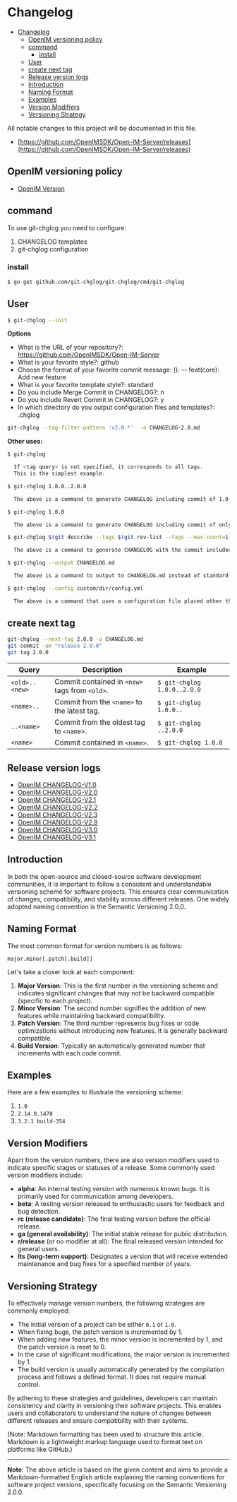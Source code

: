 # Changelog

- [Changelog](#changelog)
  - [OpenIM versioning policy](#openim-versioning-policy)
  - [command](#command)
    - [install](#install)
  - [User](#user)
  - [create next tag](#create-next-tag)
  - [Release version logs](#release-version-logs)
  - [Introduction](#introduction)
  - [Naming Format](#naming-format)
  - [Examples](#examples)
  - [Version Modifiers](#version-modifiers)
  - [Versioning Strategy](#versioning-strategy)


All notable changes to this project will be documented in this file.

+ [https://github.com/OpenIMSDK/Open-IM-Server/releases](https://github.com/OpenIMSDK/Open-IM-Server/releases)

## OpenIM versioning policy

+ [OpenIM Version](../docs/conversions/version.md)

## command

To use git-chglog you need to configure:

1. CHANGELOG templates
2. git-chglog configuration

### install 

```bash
$ go get github.com/git-chglog/git-chglog/cmd/git-chglog
```


## User

```bash
$ git-chglog --init
```

**Options**

- What is the URL of your repository?: https://github.com/OpenIMSDK/Open-IM-Server
- What is your favorite style?: github
- Choose the format of your favorite commit message: <type>(<scope>): <subject> -- feat(core): Add new feature
- What is your favorite template style?: standard
- Do you include Merge Commit in CHANGELOG?: n
- Do you include Revert Commit in CHANGELOG?: y
- In which directory do you output configuration files and templates?: .chglog

```bash
git-chglog --tag-filter-pattern 'v2.0.*'  -o CHANGELOG-2.0.md
```

**Other uses:**

```bash
$ git-chglog

  If <tag query> is not specified, it corresponds to all tags.
  This is the simplest example.

$ git-chglog 1.0.0..2.0.0

  The above is a command to generate CHANGELOG including commit of 1.0.0 to 2.0.0.

$ git-chglog 1.0.0

  The above is a command to generate CHANGELOG including commit of only 1.0.0.

$ git-chglog $(git describe --tags $(git rev-list --tags --max-count=1))

  The above is a command to generate CHANGELOG with the commit included in the latest tag.

$ git-chglog --output CHANGELOG.md

  The above is a command to output to CHANGELOG.md instead of standard output.

$ git-chglog --config custom/dir/config.yml

  The above is a command that uses a configuration file placed other than ".chglog/config.yml".
```


## create next tag

```bash
git-chglog --next-tag 2.0.0 -o CHANGELOG.md
git commit -am "release 2.0.0"
git tag 2.0.0
```

| Query          | Description                                    | Example                     |
| -------------- | ---------------------------------------------- | --------------------------- |
| `<old>..<new>` | Commit contained in `<new>` tags from `<old>`. | `$ git-chglog 1.0.0..2.0.0` |
| `<name>..`     | Commit from the `<name>` to the latest tag.    | `$ git-chglog 1.0.0..`      |
| `..<name>`     | Commit from the oldest tag to `<name>`.        | `$ git-chglog ..2.0.0`      |
| `<name>`       | Commit contained in `<name>`.                  | `$ git-chglog 1.0.0`        |


## Release version logs

+ [OpenIM CHANGELOG-V1.0](CHANGELOG-1.0.md)
+ [OpenIM CHANGELOG-V2.0](CHANGELOG-2.0.md)
+ [OpenIM CHANGELOG-V2.1](CHANGELOG-2.1.md)
+ [OpenIM CHANGELOG-V2.2](CHANGELOG-2.2.md)
+ [OpenIM CHANGELOG-V2.3](CHANGELOG-2.3.md)
+ [OpenIM CHANGELOG-V2.9](CHANGELOG-2.9.md)
+ [OpenIM CHANGELOG-V3.0](CHANGELOG-3.0.md)
+ [OpenIM CHANGELOG-V3.1](CHANGELOG-3.1.md)

## Introduction

In both the open-source and closed-source software development communities, it is important to follow a consistent and understandable versioning scheme for software projects. This ensures clear communication of changes, compatibility, and stability across different releases. One widely adopted naming convention is the Semantic Versioning 2.0.0.

## Naming Format

The most common format for version numbers is as follows:

```
major.minor[.patch[.build]]
```

Let's take a closer look at each component:

1. **Major Version**: This is the first number in the versioning scheme and indicates significant changes that may not be backward compatible (specific to each project).
2. **Minor Version**: The second number signifies the addition of new features while maintaining backward compatibility.
3. **Patch Version**: The third number represents bug fixes or code optimizations without introducing new features. It is generally backward compatible.
4. **Build Version**: Typically an automatically generated number that increments with each code commit.

## Examples

Here are a few examples to illustrate the versioning scheme:

1. `1.0`
2. `2.14.0.1478`
3. `3.2.1 build-354`

## Version Modifiers

Apart from the version numbers, there are also version modifiers used to indicate specific stages or statuses of a release. Some commonly used version modifiers include:

- **alpha**: An internal testing version with numerous known bugs. It is primarily used for communication among developers.
- **beta**: A testing version released to enthusiastic users for feedback and bug detection.
- **rc (release candidate)**: The final testing version before the official release.
- **ga (general availability)**: The initial stable release for public distribution.
- **r/release** (or no modifier at all): The final released version intended for general users.
- **lts (long-term support)**: Designates a version that will receive extended maintenance and bug fixes for a specified number of years.

## Versioning Strategy

To effectively manage version numbers, the following strategies are commonly employed:

- The initial version of a project can be either `0.1` or `1.0`.
- When fixing bugs, the patch version is incremented by 1.
- When adding new features, the minor version is incremented by 1, and the patch version is reset to 0.
- In the case of significant modifications, the major version is incremented by 1.
- The build version is usually automatically generated by the compilation process and follows a defined format. It does not require manual control.

By adhering to these strategies and guidelines, developers can maintain consistency and clarity in versioning their software projects. This enables users and collaborators to understand the nature of changes between different releases and ensure compatibility with their systems.

(Note: Markdown formatting has been used to structure this article. Markdown is a lightweight markup language used to format text on platforms like GitHub.)

------

**Note**: The above article is based on the given content and aims to provide a Markdown-formatted English article explaining the naming conventions for software project versions, specifically focusing on the Semantic Versioning 2.0.0.